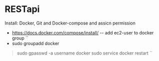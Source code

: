 # RESTapi

Install: Docker, Git and Docker-compose and assicn permission
- https://docs.docker.com/compose/install/
-- add ec2-user to docker group
``
- sudo groupadd docker
> sudo gpasswd -a username docker
> sudo service docker restart 
``
